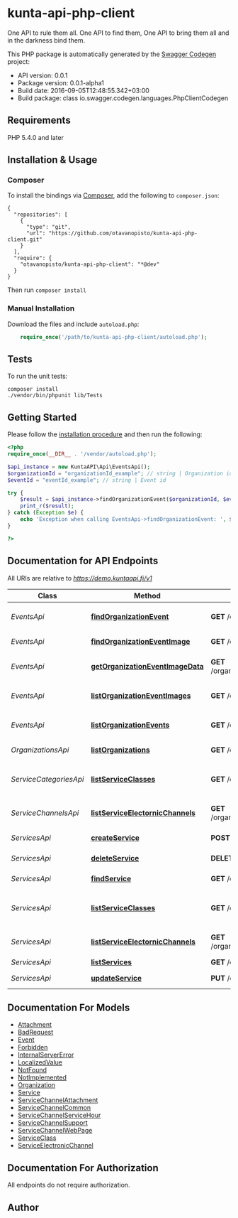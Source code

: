 # kunta-api-php-client
One API to rule them all. One API to find them, One API to bring them all and in the darkness bind them.

This PHP package is automatically generated by the [Swagger Codegen](https://github.com/swagger-api/swagger-codegen) project:

- API version: 0.0.1
- Package version: 0.0.1-alpha1
- Build date: 2016-09-05T12:48:55.342+03:00
- Build package: class io.swagger.codegen.languages.PhpClientCodegen

## Requirements

PHP 5.4.0 and later

## Installation & Usage
### Composer

To install the bindings via [Composer](http://getcomposer.org/), add the following to `composer.json`:

```
{
  "repositories": [
    {
      "type": "git",
      "url": "https://github.com/otavanopisto/kunta-api-php-client.git"
    }
  ],
  "require": {
    "otavanopisto/kunta-api-php-client": "*@dev"
  }
}
```

Then run `composer install`

### Manual Installation

Download the files and include `autoload.php`:

```php
    require_once('/path/to/kunta-api-php-client/autoload.php');
```

## Tests

To run the unit tests:

```
composer install
./vendor/bin/phpunit lib/Tests
```

## Getting Started

Please follow the [installation procedure](#installation--usage) and then run the following:

```php
<?php
require_once(__DIR__ . '/vendor/autoload.php');

$api_instance = new KuntaAPI\Api\EventsApi();
$organizationId = "organizationId_example"; // string | Organization id
$eventId = "eventId_example"; // string | Event id

try {
    $result = $api_instance->findOrganizationEvent($organizationId, $eventId);
    print_r($result);
} catch (Exception $e) {
    echo 'Exception when calling EventsApi->findOrganizationEvent: ', $e->getMessage(), PHP_EOL;
}

?>
```

## Documentation for API Endpoints

All URIs are relative to *https://demo.kuntaapi.fi/v1*

Class | Method | HTTP request | Description
------------ | ------------- | ------------- | -------------
*EventsApi* | [**findOrganizationEvent**](docs/Api/EventsApi.md#findorganizationevent) | **GET** /organizations/{organizationId}/events/{eventId} | Returns organizations event by id
*EventsApi* | [**findOrganizationEventImage**](docs/Api/EventsApi.md#findorganizationeventimage) | **GET** /organizations/{organizationId}/events/{eventId}/images/{imageId} | Returns an event image
*EventsApi* | [**getOrganizationEventImageData**](docs/Api/EventsApi.md#getorganizationeventimagedata) | **GET** /organizations/{organizationId}/events/{eventId}/images/{imageId}/data | Returns an event image data
*EventsApi* | [**listOrganizationEventImages**](docs/Api/EventsApi.md#listorganizationeventimages) | **GET** /organizations/{organizationId}/events/{eventId}/images | Returns list of event images
*EventsApi* | [**listOrganizationEvents**](docs/Api/EventsApi.md#listorganizationevents) | **GET** /organizations/{organizationId}/events | Lists organizations events
*OrganizationsApi* | [**listOrganizations**](docs/Api/OrganizationsApi.md#listorganizations) | **GET** /organizations | List organizations
*ServiceCategoriesApi* | [**listServiceClasses**](docs/Api/ServiceCategoriesApi.md#listserviceclasses) | **GET** /organizations/{organizationId}/serviceClasses/ | List service classes for an organization
*ServiceChannelsApi* | [**listServiceElectornicChannels**](docs/Api/ServiceChannelsApi.md#listserviceelectornicchannels) | **GET** /organizations/{organizationId}/services/{serviceId}/electronicChannels | List service electornic channels
*ServicesApi* | [**createService**](docs/Api/ServicesApi.md#createservice) | **POST** /organizations/{organizationId}/services | Create a service
*ServicesApi* | [**deleteService**](docs/Api/ServicesApi.md#deleteservice) | **DELETE** /organizations/{organizationId}/services/{serviceId} | Delete a service
*ServicesApi* | [**findService**](docs/Api/ServicesApi.md#findservice) | **GET** /organizations/{organizationId}/services/{serviceId} | Find a service by id
*ServicesApi* | [**listServiceClasses**](docs/Api/ServicesApi.md#listserviceclasses) | **GET** /organizations/{organizationId}/serviceClasses/ | List service classes for an organization
*ServicesApi* | [**listServiceElectornicChannels**](docs/Api/ServicesApi.md#listserviceelectornicchannels) | **GET** /organizations/{organizationId}/services/{serviceId}/electronicChannels | List service electornic channels
*ServicesApi* | [**listServices**](docs/Api/ServicesApi.md#listservices) | **GET** /organizations/{organizationId}/services | List services
*ServicesApi* | [**updateService**](docs/Api/ServicesApi.md#updateservice) | **PUT** /organizations/{organizationId}/services/{serviceId} | Update a service


## Documentation For Models

 - [Attachment](docs/Model/Attachment.md)
 - [BadRequest](docs/Model/BadRequest.md)
 - [Event](docs/Model/Event.md)
 - [Forbidden](docs/Model/Forbidden.md)
 - [InternalServerError](docs/Model/InternalServerError.md)
 - [LocalizedValue](docs/Model/LocalizedValue.md)
 - [NotFound](docs/Model/NotFound.md)
 - [NotImplemented](docs/Model/NotImplemented.md)
 - [Organization](docs/Model/Organization.md)
 - [Service](docs/Model/Service.md)
 - [ServiceChannelAttachment](docs/Model/ServiceChannelAttachment.md)
 - [ServiceChannelCommon](docs/Model/ServiceChannelCommon.md)
 - [ServiceChannelServiceHour](docs/Model/ServiceChannelServiceHour.md)
 - [ServiceChannelSupport](docs/Model/ServiceChannelSupport.md)
 - [ServiceChannelWebPage](docs/Model/ServiceChannelWebPage.md)
 - [ServiceClass](docs/Model/ServiceClass.md)
 - [ServiceElectronicChannel](docs/Model/ServiceElectronicChannel.md)


## Documentation For Authorization

 All endpoints do not require authorization.


## Author




